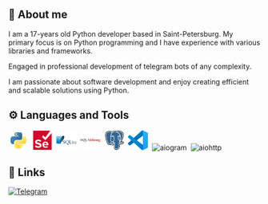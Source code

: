 ## 🦊 About me
I am a 17-years old Python developer based in Saint-Petersburg. My primary focus is on Python programming and I have experience with various libraries and frameworks. 

Engaged in professional development of telegram bots of any complexity. 

I am passionate about software development and enjoy creating efficient and scalable solutions using Python.
## ⚙ Languages and Tools
<div>
<img src="https://raw.githubusercontent.com/devicons/devicon/55609aa5bd817ff167afce0d965585c92040787a/icons/python/python-original.svg" title="Python" alt="Python" width="40" height="40"/>&nbsp;
<img src="https://raw.githubusercontent.com/devicons/devicon/55609aa5bd817ff167afce0d965585c92040787a/icons/selenium/selenium-original.svg" title="Selenium" alt="Selenium" width="40" height="40"/>&nbsp;
<img src="https://raw.githubusercontent.com/devicons/devicon/55609aa5bd817ff167afce0d965585c92040787a/icons/sqlite/sqlite-original-wordmark.svg" title="SQLite" alt="SQLite" width="40" height="40"/>&nbsp;
<img src="https://raw.githubusercontent.com/devicons/devicon/55609aa5bd817ff167afce0d965585c92040787a/icons/sqlalchemy/sqlalchemy-original-wordmark.svg" title="SQLAlchemy" alt="SQLAlchemy" width="40" height="40"/>&nbsp;
<img src="https://raw.githubusercontent.com/devicons/devicon/55609aa5bd817ff167afce0d965585c92040787a/icons/postgresql/postgresql-original.svg" title="PostgreSQL" alt="PostgreSQL" width="40" height="40"/>&nbsp;
<img src="https://raw.githubusercontent.com/devicons/devicon/55609aa5bd817ff167afce0d965585c92040787a/icons/vscode/vscode-original.svg" title="VSCode" alt="VSCode" width="40" height="40"/>&nbsp;
<img src="https://aiogram.dev/img/logo.c95d892f.png" title="aiogram" alt="aiogram" width="40" height="40"/>&nbsp;
<img src="https://pypi-camo.global.ssl.fastly.net/aac5c25bd38750c85c46e0c3911f956b99dff4ce/68747470733a2f2f7261772e67697468756275736572636f6e74656e742e636f6d2f61696f2d6c6962732f61696f687474702f6d61737465722f646f63732f61696f687474702d706c61696e2e737667" title="aiohttp " alt="aiohttp" width="40" height="40"/>&nbsp;
</div>

## 🔗 Links
<a href="https://t.me/belyashik2k" target="_blank">
<img src="https://upload.wikimedia.org/wikipedia/commons/thumb/8/82/Telegram_logo.svg/512px-Telegram_logo.svg.png?20220101141644" title="Telegram " alt="Telegram" width="40" height="40"/>
</a>

